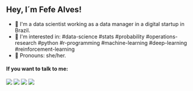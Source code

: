 ## Hey, I´m Fefe Alves!
- 🔨 I'm a data scientist working as a data manager in a digital startup in Brazil.
- 🎲 I'm interested in:
  #data-science #stats #probability #operations-research #python #r-programming #machine-learning #deep-learning #reinforcement-learning
- 🌈 Pronouns: she/her.
  
#### If you want to talk to me:
<div> 
  <a href = "mailto:monitore.falves@gmail.com"><img src="https://img.shields.io/badge/-Gmail-%23333?style=for-the-badge&logo=gmail&logoColor=white" target="_blank"></a>
  <a href="https://www.linkedin.com/in/fefealves" target="_blank"><img src="https://img.shields.io/badge/-LinkedIn-%230077B5?style=for-the-badge&logo=linkedin&logoColor=white" target="_blank"></a> 
  <a href="https://www.twitter.com/fefealves_pro" target="_blank"><img src=https://img.shields.io/badge/Twitter-1DA1F2?style=for-the-badge&logo=twitter&logoColor=white target="_blank"></a> 
  <a href="https://www.fefealves.com" target="_blank"><img src=https://img.shields.io/badge/WordPress-%23117AC9.svg?style=for-the-badge&logo=WordPress&logoColor=white target="_blank"></a> 
</div>
